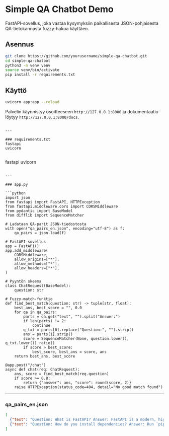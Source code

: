 # Simple QA Chatbot Demo

FastAPI-sovellus, joka vastaa kysymyksiin paikallisesta JSON-pohjaisesta QA-tietokannasta fuzzy-hakua käyttäen.

## Asennus

```bash
git clone https://github.com/yourusername/simple-qa-chatbot.git
cd simple-qa-chatbot
python3 -m venv venv
source venv/bin/activate
pip install -r requirements.txt
````

## Käyttö

```bash
uvicorn app:app --reload
```

Palvelin käynnistyy osoitteeseen `http://127.0.0.1:8000` ja dokumentaatio löytyy `http://127.0.0.1:8000/docs`.

```

---

### requirements.txt
fastapi
uvicorn


```

fastapi
uvicorn

````

---

### app.py

```python
import json
from fastapi import FastAPI, HTTPException
from fastapi.middleware.cors import CORSMiddleware
from pydantic import BaseModel
from difflib import SequenceMatcher

# Ladataan QA-parit JSON-tiedostosta
with open("qa_pairs_en.json", encoding="utf-8") as f:
    qa_pairs = json.load(f)

# FastAPI-sovellus
app = FastAPI()
app.add_middleware(
    CORSMiddleware,
    allow_origins=["*"],
    allow_methods=["*"],
    allow_headers=["*"],
)

# Pyyntön skeema
class ChatRequest(BaseModel):
    question: str

# Fuzzy-match-funktio
def find_best_match(question: str) -> tuple[str, float]:
    best_ans, best_score = "", 0.0
    for qa in qa_pairs:
        parts = qa.get("text", "").split("Answer:")
        if len(parts) != 2:
            continue
        q_txt = parts[0].replace("Question:", "").strip()
        ans = parts[1].strip()
        score = SequenceMatcher(None, question.lower(), q_txt.lower()).ratio()
        if score > best_score:
            best_score, best_ans = score, ans
    return best_ans, best_score

@app.post("/chat")
async def chat(req: ChatRequest):
    ans, score = find_best_match(req.question)
    if score >= 0.8:
        return {"answer": ans, "score": round(score, 2)}
    raise HTTPException(status_code=404, detail="No good match found")
````

---

### qa\_pairs\_en.json

```json
[
  {"text": "Question: What is FastAPI? Answer: FastAPI is a modern, high-performance Python web framework for building APIs."},
  {"text": "Question: How do you install dependencies? Answer: Run `pip install -r requirements.txt` after activating your virtual environment."}
]
```
